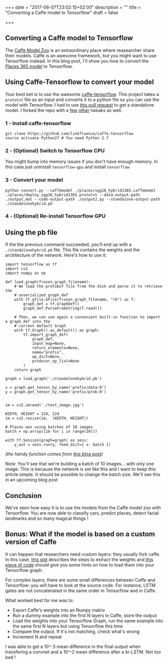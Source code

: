 +++
date = "2017-06-07T23:02:15+02:00"
description = ""
title = "Converting a Caffe model to Tensorflow"
draft = false


+++

## Converting a Caffe model to Tensorflow

The [Caffe Model Zoo](https://github.com/BVLC/caffe/wiki/Model-Zoo) is an extraordinary place where reasearcher share their models. Caffe is an awesome framework, but you might want to use Tensorflow instead. In this blog post, I'll show you how to convert the [Places 365 model](https://github.com/metalbubble/places365) to Tensorflow.

## Using Caffe-Tensorflow to convert your model
Your best bet is to use the awesome [caffe-tensorflow](https://github.com/ethereon/caffe-tensorflow). This project takes a `prototxt` file as an input and converts it to a python file so you can use the model with Tensorflow. I had to use [this pull request](https://github.com/ethereon/caffe-tensorflow/pull/76) to get a standalone model. I forked the repo with a [few](https://github.com/ethereon/caffe-tensorflow/pull/105/files#diff-e9719ee0bc9dcdda8d08a09378a691b1R17) [other](https://github.com/linkfluence/caffe-tensorflow/commit/4068ea31a1ff7dc91cd429e091e61b039448ce1b) tweaks as well.

### 1 - Install caffe-tensorflow
    git clone https://github.com/linkfluence/caffe-tensorflow
    source activate Python27 # You need Python 2.7
### 2 - (Optional) Switch to Tensorflow CPU
You might bump into memory issues if you don't have enough memory. In this case just uninstall `tensorflow-gpu` and install `tensorflow`

### 3 - Convert your model
    python convert.py --caffemodel ./places/vgg16_hybrid1365.caffemodel ./places/deploy_vgg16_hybrid1365.prototxt --data-output-path ./output.mat --code-output-path ./output2.py --standalone-output-path ./standalonehybrid.pb`

### 4 - (Optional) Re-install Tensorflow GPU

## Using the pb file
If the the previous command succeeded, you'll end up with a `./standalonehybrid.pb` file. This file contains the weights and the architecture of the network. Here's how to use it:

    import tensorflow as tf
    import cv2
    import numpy as np

    def load_graph(frozen_graph_filename):
        # We load the protobuf file from the disk and parse it to retrieve the
        # unserialized graph_def
        with tf.gfile.GFile(frozen_graph_filename, "rb") as f:
            graph_def = tf.GraphDef()
            graph_def.ParseFromString(f.read())

        # Then, we can use again a convenient built-in function to import a graph_def into the
        # current default Graph
        with tf.Graph().as_default() as graph:
            tf.import_graph_def(
                graph_def,
                input_map=None,
                return_elements=None,
                name="prefix",
                op_dict=None,
                producer_op_list=None
            )
        return graph

    graph = load_graph('./standalonehybrid.pb')

    x = graph.get_tensor_by_name('prefix/data:0')
    y = graph.get_tensor_by_name('prefix/prob:0')


    im = cv2.imread('./test_image.jpg')

    WIDTH, HEIGHT = 224, 224
    im = cv2.resize(im,  (WIDTH, HEIGHT))

    # Places was using batches of 10 images
    batch = np.array([im for i in range(10)])

    with tf.Session(graph=graph) as sess:
        y_out = sess.run(y, feed_dict={ x: batch })

*(the handy function comes from [this blog post](https://blog.metaflow.fr/tensorflow-how-to-freeze-a-model-and-serve-it-with-a-python-api-d4f3596b3adc))*

Note: You'll see that we're building a batch of 10 images... with only one image. This is because the network is set like this and I want to keep this article simple. It should be possible to change the batch size. We'll see this in an upcoming blog post

## Conclusion
We've seen how easy it is to use the models from the Caffe model zoo with Tensorflow. You are now able to classify cars, predict places, detect facial landmarks and so many magical things !

## Bonus: What if the model is based on a custom version of Caffe
It can happen that researchers need custom layers: they usually fork caffe. In this case, [this gist](https://gist.github.com/FranciscoCanas/844aab52fcff6b1c652a) describes the steps to extract the weights and [this piece of code](https://github.com/machrisaa/tensorflow-vgg/blob/master/vgg16.py#L20) should give you some hints on how to load them into your Tensorflow graph.

For complex layers, there are some small differences between Caffe and Tensorflow: you will have to look at the source code. For instance, LSTM gates are not concatenated in the same order in Tensorflow and in Caffe.

What worked best for me was to:
- Export Caffe's weights into an Numpy matrix
- Run a dummy example into the first N layers in Caffe, store the output
- Load the weights into your Tensorflow Graph, run the same example into the same first N layers but using Tensorflow this time
- Compare the output. If it's not matching, check what's wrong
- Increment N and repeat

I was able to get a 10^-3 mean difference in the final output when transfering a convnet and a 10^-2 mean difference after a bi-LSTM. Not too bad !


